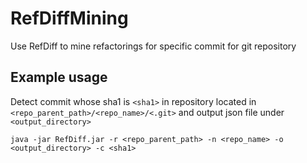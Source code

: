# RefDiffMining

Use RefDiff to mine refactorings for specific commit for git repository


## Example usage
Detect commit whose sha1 is `<sha1>` in repository located in `<repo_parent_path>/<repo_name>/<.git>` and output json file under `<output_directory>`
```
java -jar RefDiff.jar -r <repo_parent_path> -n <repo_name> -o <output_directory> -c <sha1>
```

